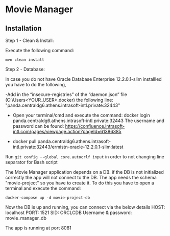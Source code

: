 # Movie Manager

## Installation

Step 1 - Clean & Install:

Execute the following command:

`mvn clean install`

Step 2 - Database:

In case you do not have Oracle Database Enterprise 12.2.0.1-slim installled you have to do the following,

-Add in the “insecure-registries” of the  “daemon.json” file (C:\Users\<YOUR_USER>\.docker) the following line:
"panda.centraldg6.athens.intrasoft-intl.private:32443"

- Open your terminal/cmd and execute the command:
  docker login panda.centraldg6.athens.intrasoft-intl.private:32443
  The username and password can be found: https://confluence.intrasoft-intl.com/pages/viewpage.action?pageId=61386385

- docker pull panda.centraldg6.athens.intrasoft-intl.private:32443/ermistn-oracle-12.2.0.1-slim:latest


Run `git config --global core.autocrlf input` in order to not changing line separator for Bash script

The Movie Manager application depends on a DB. if the DB is not initialized correctly the app will not connect to the DB.
The app needs the schema "movie-project" so you have to create it.
To do this you have to open a terminal and execute the command:

`docker-compose up -d movie-project-db`

Now the DB is up and running, you can connect via the below details
HOST: localhost
PORT: 1521
SID: ORCLCDB
Username & password: movie_manager_db

The app is running at port 8081
